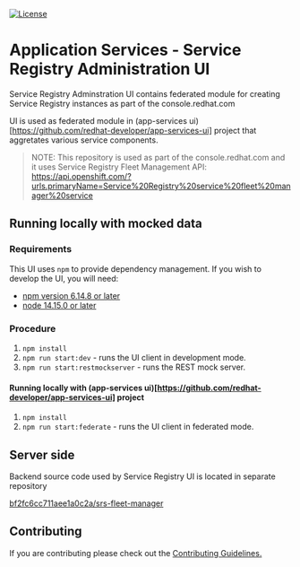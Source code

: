 [![License](https://img.shields.io/badge/license-Apache--2.0-blue.svg)](http://www.apache.org/licenses/LICENSE-2.0)

# Application Services - Service Registry Administration UI

Service Registry Adminstration UI contains federated module for creating Service Registry instances as part of the console.redhat.com 

UI is used as federated module in (app-services ui)[https://github.com/redhat-developer/app-services-ui] project
that aggretates various service components. 

> NOTE: This repository is used as part of the console.redhat.com and it uses Service Registry Fleet Management API:
https://api.openshift.com/?urls.primaryName=Service%20Registry%20service%20fleet%20manager%20service

## Running locally with mocked data

### Requirements

This UI uses `npm` to provide dependency management. If you wish to develop the UI, you will need:

- [npm version 6.14.8 or later](https://docs.npmjs.com/downloading-and-installing-node-js-and-npm)
- [node 14.15.0 or later](https://docs.npmjs.com/downloading-and-installing-node-js-and-npm)

### Procedure

1. `npm install`
2. `npm run start:dev` - runs the UI client in development mode.
3. `npm run start:restmockserver` - runs the REST mock server.

#### Running locally with (app-services ui)[https://github.com/redhat-developer/app-services-ui] project
1. `npm install`
2. `npm run start:federate` - runs the UI client in federated mode.

## Server side

Backend source code used by Service Registry UI is located in separate repository

[bf2fc6cc711aee1a0c2a/srs-fleet-manager](https://github.com/bf2fc6cc711aee1a0c2a/srs-fleet-manager)


## Contributing

If you are contributing please check out the [Contributing Guidelines.](https://github.com/bf2fc6cc711aee1a0c2a/srs-ui/blob/main/CONTRIBUTING.md)